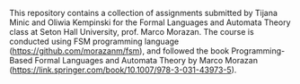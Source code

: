 This repository contains a collection of assignments submitted by Tijana Minic and Oliwia Kempinski for the Formal Languages and Automata Theory class at Seton Hall University, prof. Marco Morazan. The course is conducted using FSM programming language (https://github.com/morazanm/fsm), and followed the book Programming-Based Formal Languages and Automata Theory by Marco Morazan (https://link.springer.com/book/10.1007/978-3-031-43973-5). 
